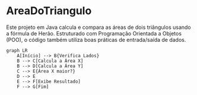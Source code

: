 # AreaDoTriangulo
Este projeto em Java calcula e compara as áreas de dois triângulos usando a fórmula de Herão. Estruturado com Programação Orientada a Objetos (POO), o código também utiliza boas práticas de entrada/saída de dados.

```mermaid
graph LR
    A[Início] --> B{Verifica Lados}
    B --> C[Calcula a Área X]
    B --> D[Calcula a Área Y]
    C --> E{Área X maior?}
    D --> E
    E --> F[Exibe Resultado]
    F --> G[Fim]
